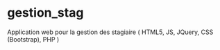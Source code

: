 # gestion_stag
 Application web pour la gestion des stagiaire ( HTML5, JS, JQuery, CSS (Bootstrap), PHP )
